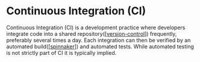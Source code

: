 # Continuous Integration (CI)

Continuous Integration (CI) is a development practice where developers integrate code into a shared repository([[version-control]]) frequently, preferably several times a day. Each integration can then be verified by an automated build([[spinnaker]]) and automated tests. While automated testing is not strictly part of CI it is typically implied.

[//begin]: # "Autogenerated link references for markdown compatibility"
[version-control]: version-control "Version Control"
[spinnaker]: ../cloud-computing/spinnaker "Spinnaker"
[//end]: # "Autogenerated link references"
